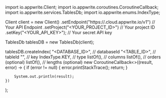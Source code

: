 import io.appwrite.Client;
import io.appwrite.coroutines.CoroutineCallback;
import io.appwrite.services.TablesDb;
import io.appwrite.enums.IndexType;

Client client = new Client()
    .setEndpoint("https://<REGION>.cloud.appwrite.io/v1") // Your API Endpoint
    .setProject("<YOUR_PROJECT_ID>") // Your project ID
    .setKey("<YOUR_API_KEY>"); // Your secret API key

TablesDb tablesDB = new TablesDb(client);

tablesDB.createIndex(
    "<DATABASE_ID>", // databaseId
    "<TABLE_ID>", // tableId
    "", // key
    IndexType.KEY, // type
    listOf(), // columns
    listOf(), // orders (optional)
    listOf(), // lengths (optional)
    new CoroutineCallback<>((result, error) -> {
        if (error != null) {
            error.printStackTrace();
            return;
        }

        System.out.println(result);
    })
);

